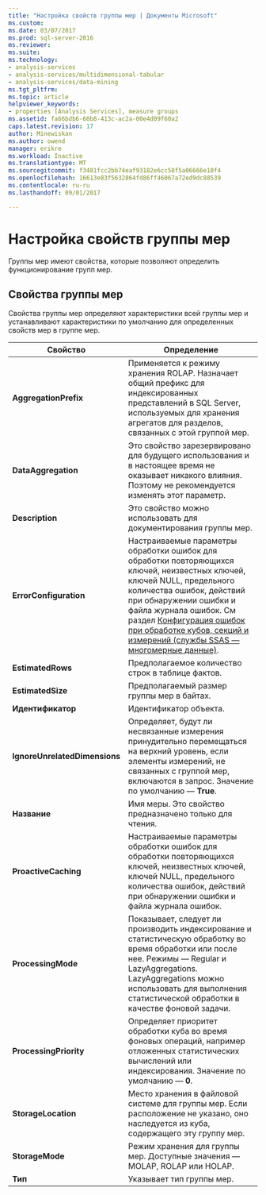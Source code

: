 ```yaml
---
title: "Настройка свойств группы мер | Документы Microsoft"
ms.custom: 
ms.date: 03/07/2017
ms.prod: sql-server-2016
ms.reviewer: 
ms.suite: 
ms.technology:
- analysis-services
- analysis-services/multidimensional-tabular
- analysis-services/data-mining
ms.tgt_pltfrm: 
ms.topic: article
helpviewer_keywords:
- properties [Analysis Services], measure groups
ms.assetid: fa66bdb6-60b8-413c-ac2a-00e4d09f60a2
caps.latest.revision: 17
author: Minewiskan
ms.author: owend
manager: erikre
ms.workload: Inactive
ms.translationtype: MT
ms.sourcegitcommit: f3481fcc2bb74eaf93182e6cc58f5a06666e10f4
ms.openlocfilehash: 16613e83f5632864fd86ff46067a72ed9dc88539
ms.contentlocale: ru-ru
ms.lasthandoff: 09/01/2017

---
```

# <a name="configure-measure-group-properties"></a>Настройка свойств группы мер
  Группы мер имеют свойства, которые позволяют определить функционирование групп мер.  
  
## <a name="measure-group-properties"></a>Свойства группы мер  
 Свойства группы мер определяют характеристики всей группы мер и устанавливают характеристики по умолчанию для определенных свойств мер в группе мер.  
  
|Свойство|Определение|  
|--------------|----------------|  
|**AggregationPrefix**|Применяется к режиму хранения ROLAP. Назначает общий префикс для индексированных представлений в SQL Server, используемых для хранения агрегатов для разделов, связанных с этой группой мер.|  
|**DataAggregation**|Это свойство зарезервировано для будущего использования и в настоящее время не оказывает никакого влияния. Поэтому не рекомендуется изменять этот параметр.|  
|**Description**|Это свойство можно использовать для документирования группы мер.|  
|**ErrorConfiguration**|Настраиваемые параметры обработки ошибок для обработки повторяющихся ключей, неизвестных ключей, ключей NULL, предельного количества ошибок, действий при обнаружении ошибки и файла журнала ошибок. См раздел [Конфигурация ошибок при обработке кубов, секций и измерений (службы SSAS — многомерные данные)](../../analysis-services/multidimensional-models/error-configuration-for-cube-partition-and-dimension-processing.md).|  
|**EstimatedRows**|Предполагаемое количество строк в таблице фактов.|  
|**EstimatedSize**|Предполагаемый размер группы мер в байтах.|  
|**Идентификатор**|Идентификатор объекта.|  
|**IgnoreUnrelatedDimensions**|Определяет, будут ли несвязанные измерения принудительно перемещаться на верхний уровень, если элементы измерений, не связанных с группой мер, включаются в запрос. Значение по умолчанию — **True**.|  
|**Название**|Имя меры. Это свойство предназначено только для чтения.|  
|**ProactiveCaching**|Настраиваемые параметры обработки ошибок для обработки повторяющихся ключей, неизвестных ключей, ключей NULL, предельного количества ошибок, действий при обнаружении ошибки и файла журнала ошибок.|  
|**ProcessingMode**|Показывает, следует ли производить индексирование и статистическую обработку во время обработки или после нее. Режимы — Regular и LazyAggregations. LazyAggregations можно использовать для выполнения статистической обработки в качестве фоновой задачи.|  
|**ProcessingPriority**|Определяет приоритет обработки куба во время фоновых операций, например отложенных статистических вычислений или индексирования. Значение по умолчанию — **0**.|  
|**StorageLocation**|Место хранения в файловой системе для группы мер. Если расположение не указано, оно наследуется из куба, содержащего эту группу мер.|  
|**StorageMode**|Режим хранения для группы мер. Доступные значения — MOLAP, ROLAP или HOLAP.|  
|**Тип**|Указывает тип группы мер.|  
  
  

